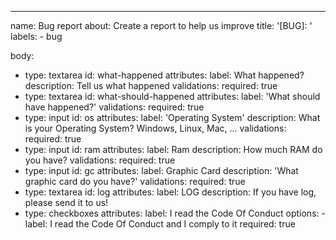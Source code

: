 ---
name: Bug report
about: Create a report to help us improve
title: '[BUG]: '
labels:
    - bug

body:
  - type: textarea
    id: what-happened
    attributes:
      label: What happened?
      description: Tell us what happened
    validations:
      required: true
  - type: textarea
    id: what-should-happened
    attributes:
      label: 'What should have happened?'
    validations:
      required: true
  - type: input
    id: os
    attributes:
      label: 'Operating System'
      description: What is your Operating System? Windows, Linux, Mac, ...
    validations:
      required: true
  - type: input
    id: ram
    attributes:
      label: Ram
      description: How much RAM do you have?
    validations:
      required: true
  - type: input
    id: gc
    attributes:
      label: Graphic Card
      description: 'What graphic card do you have?'
    validations:
      required: true
  - type: textarea
    id: log
    attributes:
      label: LOG
      description: If you have log, please send it to us!
  - type: checkboxes
    attributes:
      label: I read the Code Of Conduct
      options:
        - label: I read the Code Of Conduct and I comply to it
          required: true
